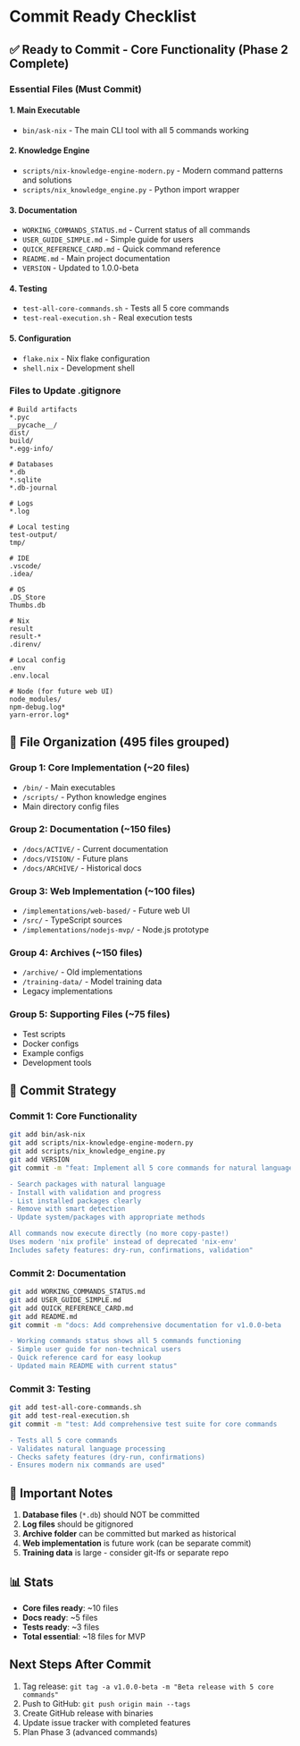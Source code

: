 # Commit Ready Checklist

## ✅ Ready to Commit - Core Functionality (Phase 2 Complete)

### Essential Files (Must Commit)

#### 1. Main Executable
- `bin/ask-nix` - The main CLI tool with all 5 commands working

#### 2. Knowledge Engine
- `scripts/nix-knowledge-engine-modern.py` - Modern command patterns and solutions
- `scripts/nix_knowledge_engine.py` - Python import wrapper

#### 3. Documentation
- `WORKING_COMMANDS_STATUS.md` - Current status of all commands
- `USER_GUIDE_SIMPLE.md` - Simple guide for users
- `QUICK_REFERENCE_CARD.md` - Quick command reference
- `README.md` - Main project documentation
- `VERSION` - Updated to 1.0.0-beta

#### 4. Testing
- `test-all-core-commands.sh` - Tests all 5 core commands
- `test-real-execution.sh` - Real execution tests

#### 5. Configuration
- `flake.nix` - Nix flake configuration
- `shell.nix` - Development shell

### Files to Update .gitignore

```
# Build artifacts
*.pyc
__pycache__/
dist/
build/
*.egg-info/

# Databases
*.db
*.sqlite
*.db-journal

# Logs
*.log

# Local testing
test-output/
tmp/

# IDE
.vscode/
.idea/

# OS
.DS_Store
Thumbs.db

# Nix
result
result-*
.direnv/

# Local config
.env
.env.local

# Node (for future web UI)
node_modules/
npm-debug.log*
yarn-error.log*
```

## 📁 File Organization (495 files grouped)

### Group 1: Core Implementation (~20 files)
- `/bin/` - Main executables
- `/scripts/` - Python knowledge engines
- Main directory config files

### Group 2: Documentation (~150 files)
- `/docs/ACTIVE/` - Current documentation
- `/docs/VISION/` - Future plans
- `/docs/ARCHIVE/` - Historical docs

### Group 3: Web Implementation (~100 files)
- `/implementations/web-based/` - Future web UI
- `/src/` - TypeScript sources
- `/implementations/nodejs-mvp/` - Node.js prototype

### Group 4: Archives (~150 files)
- `/archive/` - Old implementations
- `/training-data/` - Model training data
- Legacy implementations

### Group 5: Supporting Files (~75 files)
- Test scripts
- Docker configs
- Example configs
- Development tools

## 🎯 Commit Strategy

### Commit 1: Core Functionality
```bash
git add bin/ask-nix
git add scripts/nix-knowledge-engine-modern.py
git add scripts/nix_knowledge_engine.py
git add VERSION
git commit -m "feat: Implement all 5 core commands for natural language NixOS

- Search packages with natural language
- Install with validation and progress
- List installed packages clearly
- Remove with smart detection
- Update system/packages with appropriate methods

All commands now execute directly (no more copy-paste!)
Uses modern 'nix profile' instead of deprecated 'nix-env'
Includes safety features: dry-run, confirmations, validation"
```

### Commit 2: Documentation
```bash
git add WORKING_COMMANDS_STATUS.md
git add USER_GUIDE_SIMPLE.md
git add QUICK_REFERENCE_CARD.md
git add README.md
git commit -m "docs: Add comprehensive documentation for v1.0.0-beta

- Working commands status shows all 5 commands functioning
- Simple user guide for non-technical users
- Quick reference card for easy lookup
- Updated main README with current status"
```

### Commit 3: Testing
```bash
git add test-all-core-commands.sh
git add test-real-execution.sh
git commit -m "test: Add comprehensive test suite for core commands

- Tests all 5 core commands
- Validates natural language processing
- Checks safety features (dry-run, confirmations)
- Ensures modern nix commands are used"
```

## 🚨 Important Notes

1. **Database files** (`*.db`) should NOT be committed
2. **Log files** should be gitignored
3. **Archive folder** can be committed but marked as historical
4. **Web implementation** is future work (can be separate commit)
5. **Training data** is large - consider git-lfs or separate repo

## 📊 Stats

- **Core files ready**: ~10 files
- **Docs ready**: ~5 files  
- **Tests ready**: ~3 files
- **Total essential**: ~18 files for MVP

## Next Steps After Commit

1. Tag release: `git tag -a v1.0.0-beta -m "Beta release with 5 core commands"`
2. Push to GitHub: `git push origin main --tags`
3. Create GitHub release with binaries
4. Update issue tracker with completed features
5. Plan Phase 3 (advanced commands)